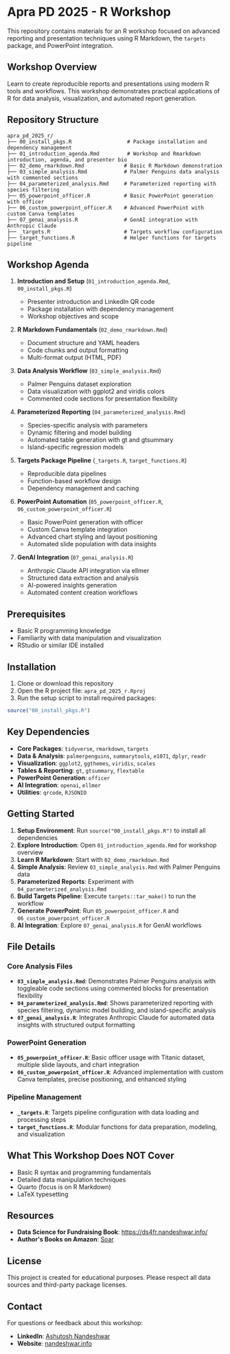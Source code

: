 # Apra PD 2025 - R Workshop

This repository contains materials for an R workshop focused on advanced reporting and presentation techniques using R Markdown, the `targets` package, and PowerPoint integration.

## Workshop Overview

Learn to create reproducible reports and presentations using modern R tools and workflows. This workshop demonstrates practical applications of R for data analysis, visualization, and automated report generation.


## Repository Structure

```
apra_pd_2025_r/
├── 00_install_pkgs.R                  # Package installation and dependency management
├── 01_introduction_agenda.Rmd         # Workshop and Rmarkdown introduction, agenda, and presenter bio
├── 02_demo_rmarkdown.Rmd             # Basic R Markdown demonstration
├── 03_simple_analysis.Rmd            # Palmer Penguins data analysis with commented sections
├── 04_parameterized_analysis.Rmd     # Parameterized reporting with species filtering
├── 05_powerpoint_officer.R           # Basic PowerPoint generation with officer
├── 06_custom_powerpoint_officer.R    # Advanced PowerPoint with custom Canva templates
├── 07_genai_analysis.R               # GenAI integration with Anthropic Claude
├── _targets.R                        # Targets workflow configuration
├── target_functions.R                # Helper functions for targets pipeline
```

## Workshop Agenda

1. **Introduction and Setup** (`01_introduction_agenda.Rmd`, `00_install_pkgs.R`)
   - Presenter introduction and LinkedIn QR code
   - Package installation with dependency management
   - Workshop objectives and scope

2. **R Markdown Fundamentals** (`02_demo_rmarkdown.Rmd`)
   - Document structure and YAML headers
   - Code chunks and output formatting
   - Multi-format output (HTML, PDF)

3. **Data Analysis Workflow** (`03_simple_analysis.Rmd`)
   - Palmer Penguins dataset exploration
   - Data visualization with ggplot2 and viridis colors
   - Commented code sections for presentation flexibility

4. **Parameterized Reporting** (`04_parameterized_analysis.Rmd`)
   - Species-specific analysis with parameters
   - Dynamic filtering and model building
   - Automated table generation with gt and gtsummary
   - Island-specific regression models

5. **Targets Package Pipeline** (`_targets.R`, `target_functions.R`)
   - Reproducible data pipelines
   - Function-based workflow design
   - Dependency management and caching

6. **PowerPoint Automation** (`05_powerpoint_officer.R`, `06_custom_powerpoint_officer.R`)
   - Basic PowerPoint generation with officer
   - Custom Canva template integration
   - Advanced chart styling and layout positioning
   - Automated slide population with data insights

7. **GenAI Integration** (`07_genai_analysis.R`)
   - Anthropic Claude API integration via ellmer
   - Structured data extraction and analysis
   - AI-powered insights generation
   - Automated content creation workflows

## Prerequisites

- Basic R programming knowledge
- Familiarity with data manipulation and visualization
- RStudio or similar IDE installed

## Installation

1. Clone or download this repository
2. Open the R project file: `apra_pd_2025_r.Rproj`
3. Run the setup script to install required packages:

```r
source("00_install_pkgs.R")
```

## Key Dependencies

- **Core Packages**: `tidyverse`, `rmarkdown`, `targets`
- **Data & Analysis**: `palmerpenguins`, `summarytools`, `e1071`, `dplyr`, `readr`
- **Visualization**: `ggplot2`, `ggthemes`, `viridis`, `scales`
- **Tables & Reporting**: `gt`, `gtsummary`, `flextable`
- **PowerPoint Generation**: `officer`
- **AI Integration**: `openai`, `ellmer`
- **Utilities**: `qrcode`, `RJSONIO`

## Getting Started

1. **Setup Environment**: Run `source("00_install_pkgs.R")` to install all dependencies
2. **Explore Introduction**: Open `01_introduction_agenda.Rmd` for workshop overview
3. **Learn R Markdown**: Start with `02_demo_rmarkdown.Rmd`
4. **Simple Analysis**: Review `03_simple_analysis.Rmd` with Palmer Penguins data
5. **Parameterized Reports**: Experiment with `04_parameterized_analysis.Rmd`
6. **Build Targets Pipeline**: Execute `targets::tar_make()` to run the workflow
7. **Generate PowerPoint**: Run `05_powerpoint_officer.R` and `06_custom_powerpoint_officer.R`
8. **AI Integration**: Explore `07_genai_analysis.R` for GenAI workflows

## File Details

### Core Analysis Files
- **`03_simple_analysis.Rmd`**: Demonstrates Palmer Penguins analysis with toggleable code sections using commented blocks for presentation flexibility
- **`04_parameterized_analysis.Rmd`**: Shows parameterized reporting with species filtering, dynamic model building, and island-specific analysis
- **`07_genai_analysis.R`**: Integrates Anthropic Claude for automated data insights with structured output formatting

### PowerPoint Generation
- **`05_powerpoint_officer.R`**: Basic officer usage with Titanic dataset, multiple slide layouts, and chart integration
- **`06_custom_powerpoint_officer.R`**: Advanced implementation with custom Canva templates, precise positioning, and enhanced styling

### Pipeline Management  
- **`_targets.R`**: Targets pipeline configuration with data loading and processing steps
- **`target_functions.R`**: Modular functions for data preparation, modeling, and visualization


## What This Workshop Does NOT Cover

- Basic R syntax and programming fundamentals
- Detailed data manipulation techniques
- Quarto (focus is on R Markdown)
- LaTeX typesetting

## Resources

- **Data Science for Fundraising Book**: https://ds4fr.nandeshwar.info/
- **Author's Books on Amazon**: [Soar](https://www.amazon.com/Soar-Become-Extraordinary-Successful-Career-ebook/dp/B09ZKF8P61)

## License

This project is created for educational purposes. Please respect all data sources and third-party package licenses.

## Contact

For questions or feedback about this workshop:
- **LinkedIn**: [Ashutosh Nandeshwar](https://www.linkedin.com/in/ashutoshnandeshwar/)
- **Website**: [nandeshwar.info](https://nandeshwar.info)
